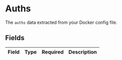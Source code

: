 # Auths

The `auths` data extracted from your Docker config file.


## Fields

| Field       | Type        | Required    | Description |
| ----------- | ----------- | ----------- | ----------- |